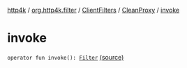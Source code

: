 [http4k](../../../index.md) / [org.http4k.filter](../../index.md) / [ClientFilters](../index.md) / [CleanProxy](index.md) / [invoke](./invoke.md)

# invoke

`operator fun invoke(): `[`Filter`](../../../org.http4k.core/-filter/index.md) [(source)](https://github.com/http4k/http4k/blob/master/http4k-core/src/main/kotlin/org/http4k/filter/ClientFilters.kt#L149)